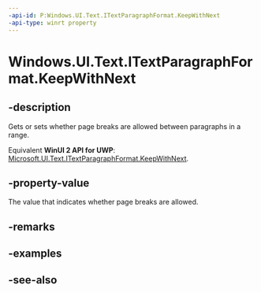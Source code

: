```yaml
---
-api-id: P:Windows.UI.Text.ITextParagraphFormat.KeepWithNext
-api-type: winrt property
---
```


<!-- Property syntax
public Windows.UI.Text.FormatEffect KeepWithNext { get;  set; }
-->

# Windows.UI.Text.ITextParagraphFormat.KeepWithNext

## -description
Gets or sets whether page breaks are allowed between paragraphs in a range.

Equivalent **WinUI 2 API for UWP**: [Microsoft.UI.Text.ITextParagraphFormat.KeepWithNext](/windows/winui/api/microsoft.ui.text.itextparagraphformat.keepwithnext).

## -property-value
The value that indicates whether page breaks are allowed.

## -remarks

## -examples

## -see-also
